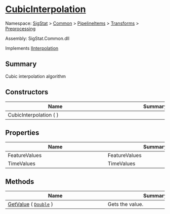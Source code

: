 # [CubicInterpolation](./CubicInterpolation.md)

Namespace: [SigStat]() > [Common](./../../../README.md) > [PipelineItems]() > [Transforms]() > [Preprocessing](./README.md)

Assembly: SigStat.Common.dll

Implements [IInterpolation](./IInterpolation.md)

## Summary
Cubic interpolation algorithm

## Constructors

| Name | Summary | 
| --- | --- | 
| CubicInterpolation (  )<div style="width: 300px">| <div style="width: 300px">| <br>


## Properties

| Name | Summary | 
| --- | --- | 
| FeatureValues<div style="width: 300px">| FeatureValues<div style="width: 300px">| <br>
| TimeValues<div style="width: 300px">| TimeValues<div style="width: 300px">| <br>


## Methods

| Name | Summary | 
| --- | --- | 
| [GetValue](./Methods/CubicInterpolation-100663727.md) ( [`Double`](https://docs.microsoft.com/en-us/dotnet/api/System.Double) )<div style="width: 300px">| Gets the value.<div style="width: 300px">| <br>


